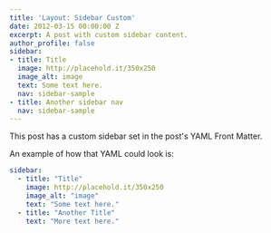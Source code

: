 ```yaml
---
title: 'Layout: Sidebar Custom'
date: 2012-03-15 00:00:00 Z
excerpt: A post with custom sidebar content.
author_profile: false
sidebar:
- title: Title
  image: http://placehold.it/350x250
  image_alt: image
  text: Some text here.
  nav: sidebar-sample
- title: Another sidebar nav
  nav: sidebar-sample
---
```


This post has a custom sidebar set in the post's YAML Front Matter.

An example of how that YAML could look is:

```yaml
sidebar:
  - title: "Title"
    image: http://placehold.it/350x250
    image_alt: "image"
    text: "Some text here."
  - title: "Another Title"
    text: "More text here."
```